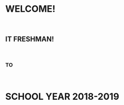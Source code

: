 <html>
  <body>
    <h1> WELCOME! </h1></br>
  <h2> IT FRESHMAN! </h2></br>
   <h3> TO </h3></br>
   <h1> SCHOOL YEAR 2018-2019 </h1>

